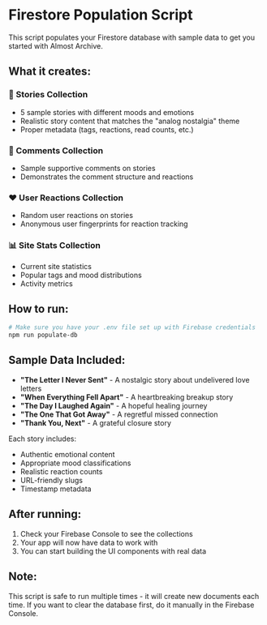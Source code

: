 # Firestore Population Script

This script populates your Firestore database with sample data to get you started with Almost Archive.

## What it creates:

### 📝 Stories Collection
- 5 sample stories with different moods and emotions
- Realistic story content that matches the "analog nostalgia" theme
- Proper metadata (tags, reactions, read counts, etc.)

### 💬 Comments Collection  
- Sample supportive comments on stories
- Demonstrates the comment structure and reactions

### ❤️ User Reactions Collection
- Random user reactions on stories
- Anonymous user fingerprints for reaction tracking

### 📊 Site Stats Collection
- Current site statistics
- Popular tags and mood distributions
- Activity metrics

## How to run:

```bash
# Make sure you have your .env file set up with Firebase credentials
npm run populate-db
```

## Sample Data Included:

- **"The Letter I Never Sent"** - A nostalgic story about undelivered love letters
- **"When Everything Fell Apart"** - A heartbreaking breakup story  
- **"The Day I Laughed Again"** - A hopeful healing journey
- **"The One That Got Away"** - A regretful missed connection
- **"Thank You, Next"** - A grateful closure story

Each story includes:
- Authentic emotional content
- Appropriate mood classifications
- Realistic reaction counts
- URL-friendly slugs
- Timestamp metadata

## After running:

1. Check your Firebase Console to see the collections
2. Your app will now have data to work with
3. You can start building the UI components with real data

## Note:

This script is safe to run multiple times - it will create new documents each time. If you want to clear the database first, do it manually in the Firebase Console.

